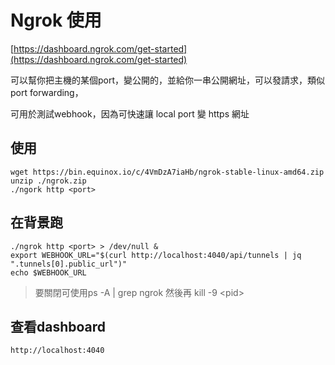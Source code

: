 # Ngrok 使用

[https://dashboard.ngrok.com/get-started](https://dashboard.ngrok.com/get-started)

可以幫你把主機的某個port，變公開的，並給你一串公開網址，可以發請求，類似port forwarding，

可用於測試webhook，因為可快速讓 local port 變 https 網址

## 使用

```
wget https://bin.equinox.io/c/4VmDzA7iaHb/ngrok-stable-linux-amd64.zip
unzip ./ngrok.zip
./ngork http <port>
```

## 在背景跑

```
./ngrok http <port> > /dev/null &
export WEBHOOK_URL="$(curl http://localhost:4040/api/tunnels | jq ".tunnels[0].public_url")"
echo $WEBHOOK_URL
```

> 要關閉可使用ps -A \| grep ngrok 然後再 kill -9 &lt;pid&gt;

## 查看dashboard

```
http://localhost:4040
```



